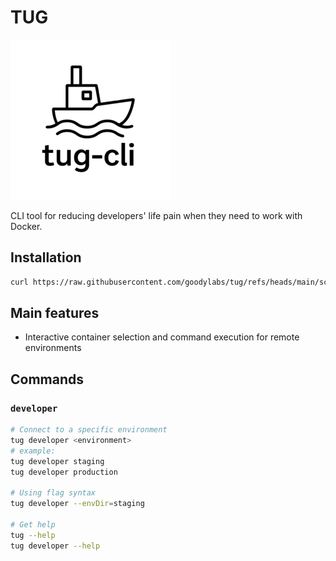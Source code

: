 # TUG

![tug](https://raw.githubusercontent.com/goodylabs/tug/refs/heads/main/assets/images/tug-cli-logo-256x256.png)

CLI tool for reducing developers' life pain when they need to work with Docker.

## Installation

```bash
curl https://raw.githubusercontent.com/goodylabs/tug/refs/heads/main/scripts/download.sh | bash -c
```

## Main features

- Interactive container selection and command execution for remote environments

## Commands

### `developer`

```bash
# Connect to a specific environment
tug developer <environment>
# example:
tug developer staging
tug developer production

# Using flag syntax
tug developer --envDir=staging

# Get help
tug --help
tug developer --help
```
